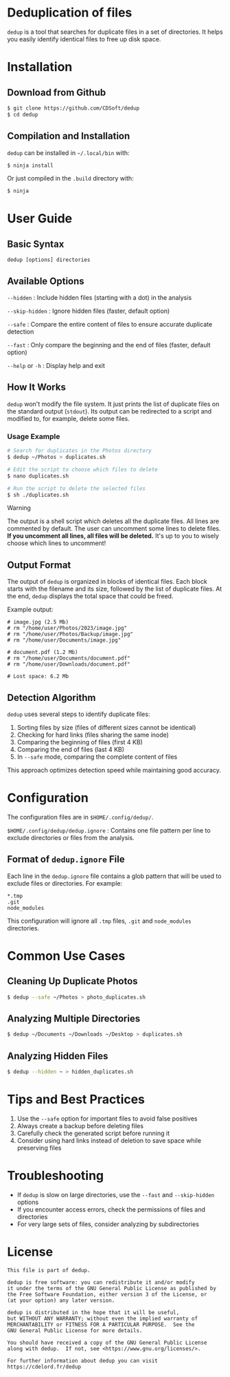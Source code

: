# Deduplication of files

`dedup` is a tool that searches for duplicate files in a set of directories.
It helps you easily identify identical files to free up disk space.

# Installation

## Download from Github

``` sh
$ git clone https://github.com/CDSoft/dedup
$ cd dedup
```

## Compilation and Installation

`dedup` can be installed in `~/.local/bin` with:

``` sh
$ ninja install
```

Or just compiled in the `.build` directory with:

``` sh
$ ninja
```

# User Guide

## Basic Syntax

```
dedup [options] directories
```

## Available Options

`--hidden`
:   Include hidden files (starting with a dot) in the analysis

`--skip-hidden`
:   Ignore hidden files (faster, default option)

`--safe`
:   Compare the entire content of files to ensure accurate duplicate detection

`--fast`
:   Only compare the beginning and the end of files (faster, default option)

`--help` or `-h`
:   Display help and exit

## How It Works

`dedup` won't modify the file system.
It just prints the list of duplicate files on the standard output (`stdout`).
Its output can be redirected to a script and modified to, for example, delete some files.

### Usage Example

```sh
# Search for duplicates in the Photos directory
$ dedup ~/Photos > duplicates.sh

# Edit the script to choose which files to delete
$ nano duplicates.sh

# Run the script to delete the selected files
$ sh ./duplicates.sh
```

> [!WARNING]
> The output is a shell script which deletes all the duplicate files.
> All lines are commented by default.
> The user can uncomment some lines to delete files.
> **If you uncomment all lines, all files will be deleted.**
> It's up to you to wisely choose which lines to uncomment!

## Output Format

The output of `dedup` is organized in blocks of identical files.
Each block starts with the filename and its size, followed by the list of duplicate files.
At the end, `dedup` displays the total space that could be freed.

Example output:

```
# image.jpg (2.5 Mb)
# rm "/home/user/Photos/2023/image.jpg"
# rm "/home/user/Photos/Backup/image.jpg"
# rm "/home/user/Documents/image.jpg"

# document.pdf (1.2 Mb)
# rm "/home/user/Documents/document.pdf"
# rm "/home/user/Downloads/document.pdf"

# Lost space: 6.2 Mb
```

## Detection Algorithm

`dedup` uses several steps to identify duplicate files:

1. Sorting files by size (files of different sizes cannot be identical)
2. Checking for hard links (files sharing the same inode)
3. Comparing the beginning of files (first 4 KB)
4. Comparing the end of files (last 4 KB)
5. In `--safe` mode, comparing the complete content of files

This approach optimizes detection speed while maintaining good accuracy.

# Configuration

The configuration files are in `$HOME/.config/dedup/`.

`$HOME/.config/dedup/dedup.ignore`
:   Contains one file pattern per line to exclude directories or files from the analysis.

## Format of `dedup.ignore` File

Each line in the `dedup.ignore` file contains a glob pattern that will be used to exclude files or directories.
For example:

```
*.tmp
.git
node_modules
```

This configuration will ignore all `.tmp` files, `.git` and `node_modules` directories.

# Common Use Cases

## Cleaning Up Duplicate Photos

```sh
$ dedup --safe ~/Photos > photo_duplicates.sh
```

## Analyzing Multiple Directories

```sh
$ dedup ~/Documents ~/Downloads ~/Desktop > duplicates.sh
```

## Analyzing Hidden Files

```sh
$ dedup --hidden ~ > hidden_duplicates.sh
```

# Tips and Best Practices

1. Use the `--safe` option for important files to avoid false positives
2. Always create a backup before deleting files
3. Carefully check the generated script before running it
4. Consider using hard links instead of deletion to save space while preserving files

# Troubleshooting

- If `dedup` is slow on large directories, use the `--fast` and `--skip-hidden` options
- If you encounter access errors, check the permissions of files and directories
- For very large sets of files, consider analyzing by subdirectories

# License

    This file is part of dedup.

    dedup is free software: you can redistribute it and/or modify
    it under the terms of the GNU General Public License as published by
    the Free Software Foundation, either version 3 of the License, or
    (at your option) any later version.

    dedup is distributed in the hope that it will be useful,
    but WITHOUT ANY WARRANTY; without even the implied warranty of
    MERCHANTABILITY or FITNESS FOR A PARTICULAR PURPOSE.  See the
    GNU General Public License for more details.

    You should have received a copy of the GNU General Public License
    along with dedup.  If not, see <https://www.gnu.org/licenses/>.

    For further information about dedup you can visit
    https://cdelord.fr/dedup

